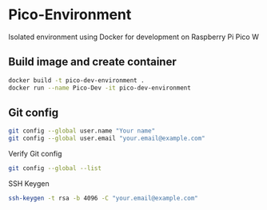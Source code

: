 # Pico-Environment
Isolated environment using Docker for development on Raspberry Pi Pico W


## Build image and create container
```bash
docker build -t pico-dev-environment .
docker run --name Pico-Dev -it pico-dev-environment
```

## Git config
```bash
git config --global user.name "Your name"
git config --global user.email "your.email@example.com"
```
Verify Git config
```bash
git config --global --list 
```
SSH Keygen
```bash
ssh-keygen -t rsa -b 4096 -C "your.email@example.com"
```

